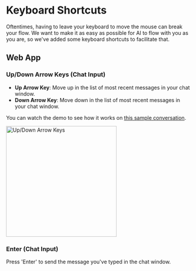 # Keyboard Shortcuts

Oftentimes, having to leave your keyboard to move the mouse can break your flow. We want to make it as easy as possible for AI to flow with you as you are, so we've added some keyboard shortcuts to facilitate that.

## Web App

### Up/Down Arrow Keys (Chat Input)

- **Up Arrow Key**: Move up in the list of most recent messages in your chat window.
- **Down Arrow Key**: Move down in the list of most recent messages in your chat window.

You can watch the demo to see how it works on [this sample conversation](http://app.khoj.dev/share/chat/in-particular-assess-the-prospect-for-brazil-/).

<img src="https://assets.khoj.dev/up_down_shortcuts.gif" height="300" alt="Up/Down Arrow Keys"></img>

### Enter (Chat Input)

Press 'Enter' to send the message you've typed in the chat window.
